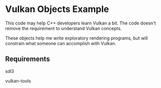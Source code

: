 # Vulkan Objects Example

This code may help C++ developers learn Vulkan a bit.  The code doesn't remove the requirement to understand Vulkan concepts.

These objects help me write exploratory rendering programs, but will constrain what someone can accomplish with Vulkan.

## Requirements

sdl3

vulkan-tools
